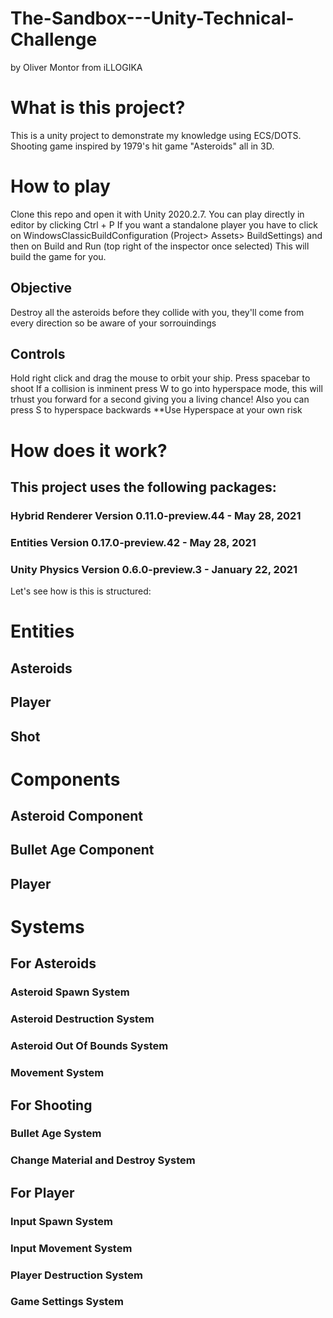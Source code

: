 # The-Sandbox---Unity-Technical-Challenge
by Oliver Montor from iLLOGIKA

# What is this project?
This is a unity project to demonstrate my knowledge using ECS/DOTS.
Shooting game inspired by 1979's hit game "Asteroids" all in 3D. 
# How to play
Clone this repo and open it with Unity 2020.2.7.
You can play directly in editor by clicking Ctrl + P
If you want a standalone player you have to click on WindowsClassicBuildConfiguration (Project> Assets> BuildSettings) and then on Build and Run (top right of the inspector once selected)
This will build the game for you.
## Objective
Destroy all the asteroids before they collide with you, they'll come from every direction so be aware of your sorrouindings
## Controls
Hold right click and drag the mouse to orbit your ship.
Press spacebar to shoot
If a collision is inminent press W to go into hyperspace mode, this will trhust you forward for a second giving you a living chance!
Also you can press S to hyperspace backwards
**Use Hyperspace at your own risk

# How does it work?
## This project uses the following packages:

### Hybrid Renderer Version 0.11.0-preview.44 - May 28, 2021
### Entities Version 0.17.0-preview.42 - May 28, 2021
### Unity Physics Version 0.6.0-preview.3 - January 22, 2021

Let's see how is this is structured:

# Entities
## Asteroids
## Player
## Shot
# Components

## Asteroid Component
## Bullet Age Component
## Player

# Systems
## For Asteroids
### Asteroid Spawn System
### Asteroid Destruction System
### Asteroid Out Of Bounds System
### Movement System
## For Shooting
### Bullet Age System
### Change Material and Destroy System
## For Player
### Input Spawn System
### Input Movement System
### Player Destruction System
### Game Settings System

